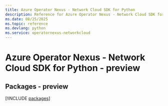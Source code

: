 ```yaml
---
title: Azure Operator Nexus - Network Cloud SDK for Python
description: Reference for Azure Operator Nexus - Network Cloud SDK for Python
ms.date: 08/25/2025
ms.topic: reference
ms.devlang: python
ms.service: operatornexus-networkcloud
---
```

# Azure Operator Nexus - Network Cloud SDK for Python - preview
## Packages - preview
[!INCLUDE [packages](operator-nexus---network-cloud-index.md)]